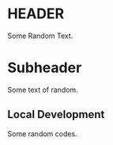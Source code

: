 # HEADER

Some Random Text.

# Subheader

Some text of random.

## Local Development

Some random codes.